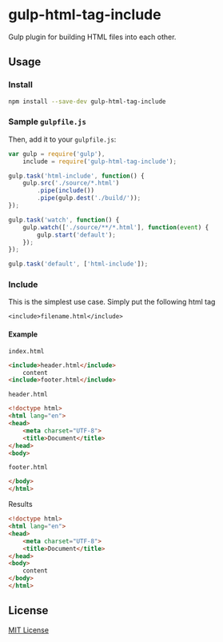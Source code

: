 # gulp-html-tag-include
Gulp plugin for building HTML files into each other.

## Usage

### Install
```bash
npm install --save-dev gulp-html-tag-include
```

### Sample `gulpfile.js`
Then, add it to your `gulpfile.js`:

```javascript
var gulp = require('gulp'),
	include = require('gulp-html-tag-include');

gulp.task('html-include', function() {
	gulp.src('./source/*.html')
		.pipe(include())
		.pipe(gulp.dest('./build/'));
});

gulp.task('watch', function() {
	gulp.watch(['./source/**/*.html'], function(event) {
		gulp.start('default');
	});
});

gulp.task('default', ['html-include']);
```

### Include
This is the simplest use case. Simply put the following html tag

`<include>filename.html</include>`

#### Example

`index.html`
```html
<include>header.html</include>
    content
<include>footer.html</include>
```

`header.html`
```html
<!doctype html>
<html lang="en">
<head>
    <meta charset="UTF-8">
    <title>Document</title>
</head>
<body>
```

`footer.html`
```html
</body>
</html>
```

Results
```html
<!doctype html>
<html lang="en">
<head>
    <meta charset="UTF-8">
    <title>Document</title>
</head>
<body>
    content
</body>
</html>
```

## License

[MIT License](http://en.wikipedia.org/wiki/MIT_License)